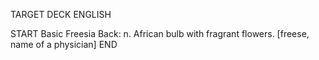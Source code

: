 TARGET DECK
ENGLISH

START
Basic
Freesia
Back: n. African bulb with fragrant flowers. [freese, name of a physician]
END
